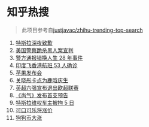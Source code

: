 # 知乎热搜

> 此项目参考自[justjavac/zhihu-trending-top-search](https://github.com/justjavac/zhihu-trending-top-search/blob/main/utils.ts)

<!-- BEGIN -->
  <!-- 最后更新时间:Wed Apr 21 2021 11:12:14 GMT+0000 (Coordinated Universal Time) -->
  1. [特斯拉深夜致歉](https://www.zhihu.com/search?q=特斯拉道歉)
1. [美国警察跪杀黑人案宣判](https://www.zhihu.com/search?q=弗洛伊德 )
1. [警方通报错换人生 28 年事件](https://www.zhihu.com/search?q=错换人生28年)
1. [印度飞香港航班 53 人确诊](https://www.zhihu.com/search?q=印度疫情)
1. [苹果发布会](https://www.zhihu.com/search?q=苹果新品发布会)
1. [关晓彤卡点为鹿晗庆生](https://www.zhihu.com/search?q=鹿晗关晓彤)
1. [英超六强宣布退出欧超联赛](https://www.zhihu.com/search?q=欧超联赛)
1. [《尚气》发布首支预告](https://www.zhihu.com/search?q=尚气)
1. [特斯拉维权车主被拘 5 日](https://www.zhihu.com/search?q=特斯拉车主维权)
1. [可口可乐将涨价](https://www.zhihu.com/search?q=可口可乐)
1. [狗狗币大涨](https://www.zhihu.com/search?q=狗狗币)
  <!-- END -->